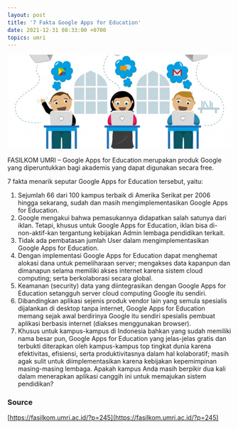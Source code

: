 ```yaml
---
layout: post
title: '7 Fakta Google Apps for Education'
date: 2021-12-31 08:33:00 +0700
topics: umri
---
```


![Google Apps for Education](/images/gapps-for-education.jpg)

FASILKOM UMRI – Google Apps for Education merupakan produk Google yang diperuntukkan bagi akademis yang dapat digunakan secara free.

7 fakta menarik seputar Google Apps for Education tersebut, yaitu:

1. Sejumlah 66 dari 100 kampus terbaik di Amerika Serikat per 2006 hingga sekarang, sudah dan masih mengimplementasikan Google Apps for Education.
2. Google mengakui bahwa pemasukannya didapatkan salah satunya dari iklan. Tetapi, khusus untuk Google Apps for Education, iklan bisa di-non-aktif-kan tergantung kebijakan Admin lembaga pendidikan terkait.
3. Tidak ada pembatasan jumlah User dalam mengimplementasikan Google Apps for Education.
4. Dengan implementasi Google Apps for Education dapat menghemat alokasi dana untuk pemeliharaan server; mengakses data kapanpun dan dimanapun selama memiliki akses internet karena sistem cloud computing; serta berkolaborasi secara global.
5. Keamanan (security) data yang diintegrasikan dengan Google Apps for Education setangguh server cloud computing Google itu sendiri.
6. Dibandingkan aplikasi sejenis produk vendor lain yang semula spesialis dijalankan di desktop tanpa internet, Google Apps for Education memang sejak awal berdirinya Google itu sendiri spesialis pembuat aplikasi berbasis internet (diakses menggunakan browser).
7. Khusus untuk kampus-kampus di Indonesia bahkan yang sudah memiliki nama besar pun, Google Apps for Education yang jelas-jelas gratis dan terbukti diterapkan oleh kampus-kampus top tingkat dunia karena efektivitas, efisiensi, serta produktivitasnya dalam hal kolaboratif; masih agak sulit untuk diimplementasikan karena kebijakan kepemimpinan masing-masing lembaga.
   Apakah kampus Anda masih berpikir dua kali dalam menerapkan aplikasi canggih ini untuk memajukan sistem pendidikan?

### Source

[https://fasilkom.umri.ac.id/?p=245](https://fasilkom.umri.ac.id/?p=245)
